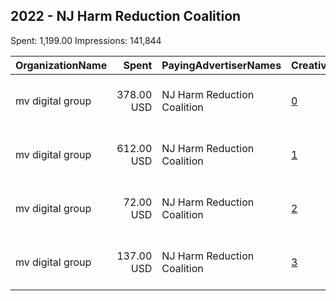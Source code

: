 ## 2022 - NJ Harm Reduction Coalition 
Spent: 1,199.00
Impressions: 141,844

|OrganizationName|Spent|PayingAdvertiserNames|CreativeUrls|Impressions|Genders|AgeBrackets|CountryCodes|BillingAddresses|CandidateBallotInformation|
|:---|---:|:---|:---|---:|:---|:---|:---|:---|:---|
|mv digital group|378.00 USD|NJ Harm Reduction Coalition|[0](https://www.snap.com/political-ads/asset/82a5afbca3a89e53beb8d881503350f2160ae166485d3ce3bf3e91483fb72040?mediaType=png)|65,073||18+|united states|"One, World Trade Center ,new york,10007,US"|NJ Harm Reduction Coalition|
|mv digital group|612.00 USD|NJ Harm Reduction Coalition|[1](https://www.snap.com/political-ads/asset/84f4845dbfe53c1d883166afe0558f9f7fad2bba9a56d95589fb590383cb6ba3?mediaType=png)|53,546||18+|united states|"One, World Trade Center ,new york,10007,US"|NJ Harm Reduction Coalition|
|mv digital group|72.00 USD|NJ Harm Reduction Coalition|[2](https://www.snap.com/political-ads/asset/84f4845dbfe53c1d883166afe0558f9f7fad2bba9a56d95589fb590383cb6ba3?mediaType=png)|12,056||18+|united states|"One, World Trade Center ,new york,10007,US"|NJ Harm Reduction Coalition|
|mv digital group|137.00 USD|NJ Harm Reduction Coalition|[3](https://www.snap.com/political-ads/asset/82a5afbca3a89e53beb8d881503350f2160ae166485d3ce3bf3e91483fb72040?mediaType=png)|11,169||18+|united states|"One, World Trade Center ,new york,10007,US"|NJ Harm Reduction Coalition|
